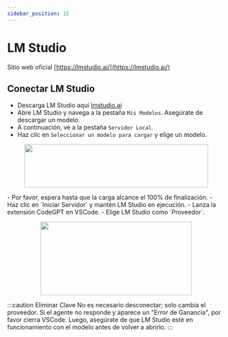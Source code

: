 ```yaml
---
sidebar_position: 15
---
```


# LM Studio

Sitio web oficial [https://lmstudio.ai/](https://lmstudio.ai/)

## Conectar LM Studio

- Descarga LM Studio aquí [lmstudio.ai](https://lmstudio.ai/)
- Abre LM Studio y navega a la pestaña `Mis Modelos`. Asegúrate de descargar un modelo.
- A continuación, ve a la pestaña `Servidor Local`.
- Haz clic en `Seleccionar un modelo para cargar` y elige un modelo.
 <p align="center">
      <img width="425" height="100" src="https://github.com/davila7/code-gpt-docs/assets/37567214/4ef13a7b-0ba9-42cc-8644-4d7a93b5734a"/>
</p>
- Por favor, espera hasta que la carga alcance el 100% de finalización.
- Haz clic en `Iniciar Servidor` y mantén LM Studio en ejecución.
- Lanza la extensión CodeGPT en VSCode.
- Elige LM Studio como `Proveedor`.
   <p align="center">
  <img width="350" height="170" src="https://github.com/davila7/code-gpt-docs/assets/37567214/8bfeb19f-e4ce-4a79-b56d-37a7e8b9f5ac" />
</p>

:::caution Eliminar Clave
No es necesario desconectar; solo cambia el proveedor. Si el agente no responde y aparece un "Error de Ganancia", por favor cierra VSCode. Luego, asegúrate de que LM Studio esté en funcionamiento con el modelo antes de volver a abrirlo.
:::
